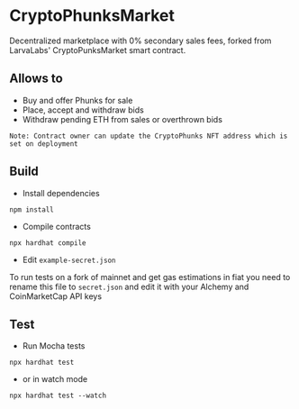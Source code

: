 # CryptoPhunksMarket

Decentralized marketplace with 0% secondary sales fees, forked from LarvaLabs' CryptoPunksMarket smart contract.

## Allows to
- Buy and offer Phunks for sale
- Place, accept and withdraw bids
- Withdraw pending ETH from sales or overthrown bids

``Note: Contract owner can update the CryptoPhunks NFT address which is set on deployment``

## Build

- Install dependencies

```
npm install
```

- Compile contracts

```
npx hardhat compile
```

- Edit `example-secret.json`

To run tests on a fork of mainnet and get gas estimations in fiat you need to rename this file to `secret.json` and edit it with your Alchemy and CoinMarketCap API keys

## Test

- Run Mocha tests

```
npx hardhat test
```

- or in watch mode

```
npx hardhat test --watch
```
